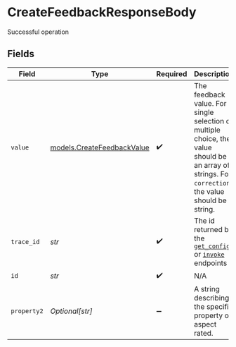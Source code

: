 # CreateFeedbackResponseBody

Successful operation


## Fields

| Field                                                                                                                                                 | Type                                                                                                                                                  | Required                                                                                                                                              | Description                                                                                                                                           |
| ----------------------------------------------------------------------------------------------------------------------------------------------------- | ----------------------------------------------------------------------------------------------------------------------------------------------------- | ----------------------------------------------------------------------------------------------------------------------------------------------------- | ----------------------------------------------------------------------------------------------------------------------------------------------------- |
| `value`                                                                                                                                               | [models.CreateFeedbackValue](../models/createfeedbackvalue.md)                                                                                        | :heavy_check_mark:                                                                                                                                    | The feedback value. For single selection of multiple choice, the value should be an array of strings. For `correction`, the value should be a string. |
| `trace_id`                                                                                                                                            | *str*                                                                                                                                                 | :heavy_check_mark:                                                                                                                                    | The id returned by the [`get_config`]() or [`invoke`](https://docs.orq.ai/reference/post_deployments-invoke-1) endpoints                              |
| `id`                                                                                                                                                  | *str*                                                                                                                                                 | :heavy_check_mark:                                                                                                                                    | N/A                                                                                                                                                   |
| `property2`                                                                                                                                           | *Optional[str]*                                                                                                                                       | :heavy_minus_sign:                                                                                                                                    | A string describing the specific property or aspect rated.                                                                                            |